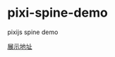 # pixi-spine-demo
pixijs  spine  demo

<a target="_blank" href="http://htmlpreview.github.io/?https://github.com/anderpang/pixi-spine-demo">展示地址</a>



